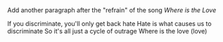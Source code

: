 Add another paragraph after the "refrain" of the song *Where is the Love*

If you discriminate, you'll only get back hate
Hate is what causes us to discriminate
So it's all just a cycle of outrage
Where is the love (love)